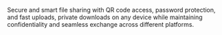 Secure and smart file sharing with QR code access, password protection, and fast uploads, private downloads
on any device while maintaining confidentiality and seamless exchange across different platforms.
